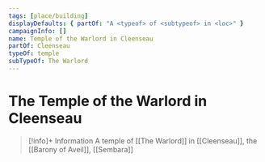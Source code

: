 ```yaml
---
tags: [place/building]
displayDefaults: { partOf: "A <typeof> of <subtypeof> in <loc>" }
campaignInfo: []
name: Temple of the Warlord in Cleenseau
partOf: Cleenseau
typeOf: temple
subTypeOf: The Warlord
---
```

# The Temple of the Warlord in Cleenseau
>[!info]+ Information
> A temple of [[The Warlord]] in [[Cleenseau]], the [[Barony of Aveil]], [[Sembara]]